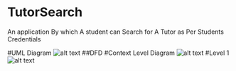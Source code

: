 # TutorSearch
An application By which A student can Search for A Tutor as Per Students Credentials

#UML Diagram
![alt text](https://user-images.githubusercontent.com/23555312/41771311-539c9114-7632-11e8-8513-a06f7c50662d.jpg)
##DFD
#Context Level Diagram
![alt text](https://user-images.githubusercontent.com/23555312/41771329-5e234aec-7632-11e8-8176-49f89b77f294.jpg)
#Level 1
![alt text](https://user-images.githubusercontent.com/23555312/41771323-5a5eb054-7632-11e8-804f-68c79b37da95.jpg)
